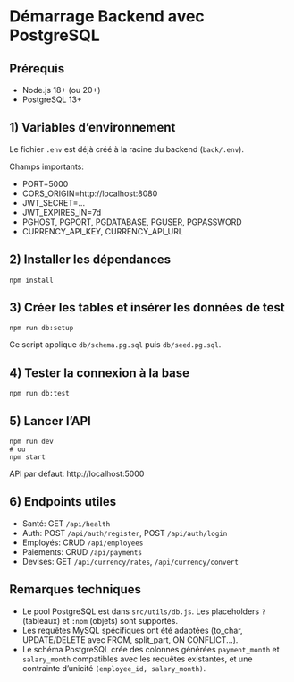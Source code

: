 # Démarrage Backend avec PostgreSQL

## Prérequis
- Node.js 18+ (ou 20+)
- PostgreSQL 13+

## 1) Variables d’environnement
Le fichier `.env` est déjà créé à la racine du backend (`back/.env`).

Champs importants:
- PORT=5000
- CORS_ORIGIN=http://localhost:8080
- JWT_SECRET=...
- JWT_EXPIRES_IN=7d
- PGHOST, PGPORT, PGDATABASE, PGUSER, PGPASSWORD
- CURRENCY_API_KEY, CURRENCY_API_URL

## 2) Installer les dépendances
```
npm install
```

## 3) Créer les tables et insérer les données de test
```
npm run db:setup
```
Ce script applique `db/schema.pg.sql` puis `db/seed.pg.sql`.

## 4) Tester la connexion à la base
```
npm run db:test
```

## 5) Lancer l’API
```
npm run dev
# ou
npm start
```
API par défaut: http://localhost:5000

## 6) Endpoints utiles
- Santé: GET `/api/health`
- Auth: POST `/api/auth/register`, POST `/api/auth/login`
- Employés: CRUD `/api/employees`
- Paiements: CRUD `/api/payments`
- Devises: GET `/api/currency/rates`, `/api/currency/convert`

## Remarques techniques
- Le pool PostgreSQL est dans `src/utils/db.js`. Les placeholders `?` (tableaux) et `:nom` (objets) sont supportés.
- Les requêtes MySQL spécifiques ont été adaptées (to_char, UPDATE/DELETE avec FROM, split_part, ON CONFLICT...).
- Le schéma PostgreSQL crée des colonnes générées `payment_month` et `salary_month` compatibles avec les requêtes existantes, et une contrainte d’unicité `(employee_id, salary_month)`.
